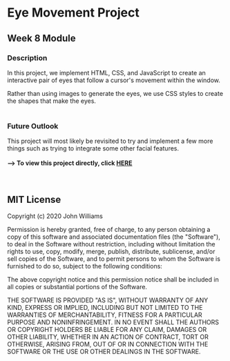 # Eye Movement Project
## Week 8 Module

### Description
In this project, we implement HTML, CSS, and JavaScript to create an interactive pair of eyes that follow a cursor's movement within the window.

Rather than using images to generate the eyes, we use CSS styles to create the shapes that make the eyes.
<br>
<br>
### Future Outlook
This project will most likely be revisited to try and implement a few more things such as trying to integrate some other facial features.
<br>
<br>
<b> --> To view this project directly, click <a href="https://jibang92.github.io/Profile/eyeMovementExercise/index.html">HERE</a></b>
<br>
<br>
<br>

## MIT License

Copyright (c) 2020 John Williams

Permission is hereby granted, free of charge, to any person obtaining a copy
of this software and associated documentation files (the "Software"), to deal
in the Software without restriction, including without limitation the rights
to use, copy, modify, merge, publish, distribute, sublicense, and/or sell
copies of the Software, and to permit persons to whom the Software is
furnished to do so, subject to the following conditions:

The above copyright notice and this permission notice shall be included in all
copies or substantial portions of the Software.

THE SOFTWARE IS PROVIDED "AS IS", WITHOUT WARRANTY OF ANY KIND, EXPRESS OR
IMPLIED, INCLUDING BUT NOT LIMITED TO THE WARRANTIES OF MERCHANTABILITY,
FITNESS FOR A PARTICULAR PURPOSE AND NONINFRINGEMENT. IN NO EVENT SHALL THE
AUTHORS OR COPYRIGHT HOLDERS BE LIABLE FOR ANY CLAIM, DAMAGES OR OTHER
LIABILITY, WHETHER IN AN ACTION OF CONTRACT, TORT OR OTHERWISE, ARISING FROM,
OUT OF OR IN CONNECTION WITH THE SOFTWARE OR THE USE OR OTHER DEALINGS IN THE
SOFTWARE.
